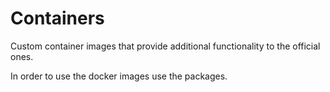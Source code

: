 # Containers

Custom container images that provide additional functionality to the official ones.

In order to use the docker images use the packages.
